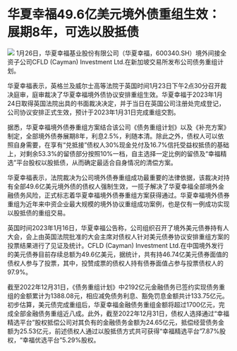 # 华夏幸福49.6亿美元境外债重组生效：展期8年，可选以股抵债

![](https://inews.gtimg.com/newsapp_bt/0/15627957484/1000)
1月26日，华夏幸福基业股份有限公司（华夏幸福，600340.SH）境外间接全资子公司CFLD (Cayman) Investment
Ltd.在新加坡交易所发布公司债务重组计划。

华夏幸福表示，英格兰及威尔士高等法院于英国时间1月23日下午2点30分召开裁决庭审，庭审裁决了华夏幸福境外债协议安排重组生效。华夏幸福于2023年1月24日取得英国法院出具的书面裁决决定，并于当日在英国公司注册处完成登记，公司协议安排正式生效，预计于2023年1月31日完成重组交割。

据悉，华夏幸福境外债券重组方案结合该公司《债务重组计划》以及《补充方案》制定，全部境外债券展期8年，利息2.5%，利随本清。除此之外，债权人可以依照自身需要，在享有“兑抵接”债权人30%现金兑付及16.7%信托受益权抵债的基础上，对剩余53.3%的留债部分按照10%一档，自主选择一定比例的留债及“幸福精选”平台股权以股抵债，从而确定最适合自身情况的清偿方案。

华夏幸福表示，法院裁决为公司境外债券重组成功最重要的法律依据，该裁决对持有全部49.6亿美元境外债的债权人强制生效，一揽子解决了华夏幸福全部境外金融债务风险，正式标志着华夏幸福境外债券重组方案获得通过。华夏幸福境外债券重组为近年来中资企业最大规模的境外协议重组成功案例，也是仅有一例成功实现以股抵债的重组交易。

英国时间2023年1月16日，华夏幸福公告称，公司组织召开了境外美元债券持有人大会，会上由英国法院批准的大会主席对债权人针对美元债券协议安排重组方案的投票结果进行了见证及统计。CFLD
(Cayman) Investment
Ltd.在中国境外发行的美元债券目前存续总额为49.6亿美元，据统计，共有持46.74亿美元债券面值的债权人参与了投票，其中，投赞成票的债权人持有债券面值占参与投票债权人的97.9%。

截至2022年12月31日，《债务重组计划》中2192亿元金融债务已签约实现债务重组的金额累计为1388.08元，相应减免债务利息、豁免罚息金额共计133.75亿元。初步估算，美元债完成重组后，华夏幸福金融债务重组金额将超过1700亿元，完成全部金融债务重组近八成。此外，截至2022年12月31日，债权人选择通过“幸福精选平台”股权抵偿公司对其负有的金融债务金额为24.65亿元，抵偿经营债务金额为25.53亿元，前述债权人通过以股抵债方式共可获得“幸福精选平台”7.87%股权，“幸福优选平台”5.29%股权。

